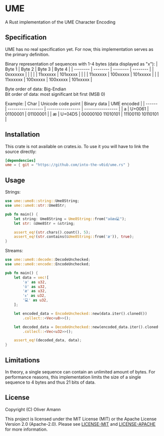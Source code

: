 # UME

A Rust implementation of the UME Character Encoding

## Specification

UME has no real specification yet. For now, this implementation serves as the primary definition.

Binary representation of sequences with 1-4 bytes (data displayed as "x"):
| Byte 1   | Byte 2   | Byte 3   | Byte 4   |
| -------- | -------- | -------- | -------- |
| 0xxxxxxx |          |          |          |
| 11xxxxxx | 101xxxxx |          |          |
| 11xxxxxx | 100xxxxx | 101xxxxx |          |
| 11xxxxxx | 100xxxxx | 100xxxxx | 101xxxxx |

Byte order of data: Big-Endian  
Bit order of data: most significant bit first (MSB 0)

Example:
| Char   | Unicode code point | Binary data       | UME encoded       |
| ------ | ------------------ | ----------------- | ----------------- |
| a      | U+0061             | 01100001          | 01100001          |
| ӕ      | U+04D5             | 00000100 11010101 | 11100110 10110101 |

## Installation

This crate is not available on crates.io. To use it you will have to link the source directly:
```toml
[dependencies]
ume = { git = "https://github.com/into-the-v0id/ume.rs" }
```

## Usage

Strings:
```rust
use ume::ume8::string::Ume8String;
use ume::ume8::str::Ume8Str;

pub fn main() {
    let string: Ume8String = Ume8String::from("aöӕธ💻");
    let str: &Ume8Str = &string;

    assert_eq!(str.chars().count(), 5);
    assert_eq!(str.contains(&Ume8String::from('ӕ')), true);
}
```

Streams:
```rust
use ume::ume8::decode::DecodeUnchecked;
use ume::ume8::encode::EncodeUnchecked;

pub fn main() {
    let data = vec![
        'a' as u32,
        'ö' as u32,
        'ӕ' as u32,
        'ธ' as u32,
        '💻' as u32,
    ];

    let encoded_data = EncodeUnchecked::new(data.iter().cloned())
        .collect::<Vec<u8>>();

    let decoded_data = DecodeUnchecked::new(encoded_data.iter().cloned())
        .collect::<Vec<u32>>();

    assert_eq!(decoded_data, data);
}
```

## Limitations

In theory, a single sequence can contain an unlimited amount of bytes. For performance reasons, this implementation limits the size of a single sequence to 4 bytes and thus 21 bits of data.

## License

Copyright (C) Oliver Amann

This project is licensed under the MIT License (MIT) or the Apache License Version 2.0 (Apache-2.0). Please see [LICENSE-MIT](./LICENSE-MIT) and [LICENSE-APACHE](./LICENSE-APACHE) for more information.
